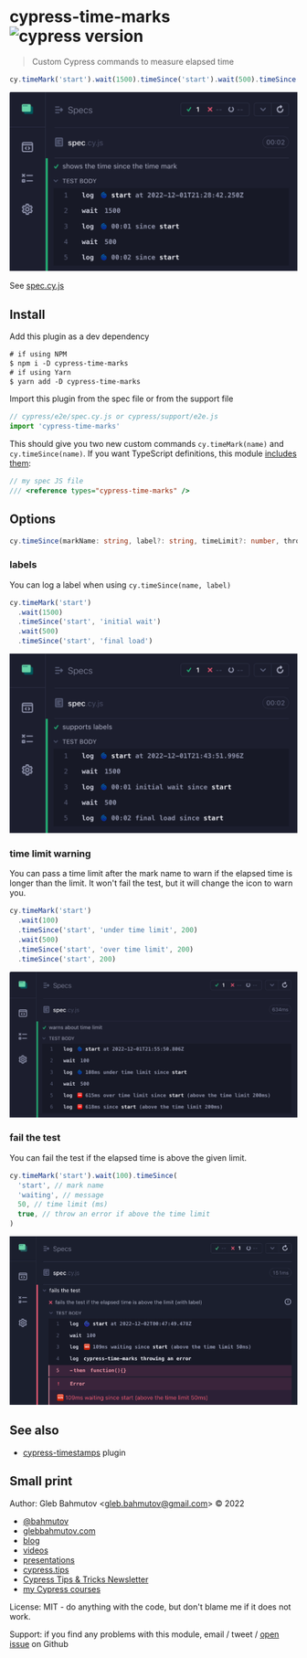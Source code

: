 # cypress-time-marks ![cypress version](https://img.shields.io/badge/cypress-11.2.0-brightgreen)

> Custom Cypress commands to measure elapsed time

```js
cy.timeMark('start').wait(1500).timeSince('start').wait(500).timeSince('start')
```

![Time marks](./images/marks.png)

See [spec.cy.js](./cypress/e2e/spec.cy.js)

## Install

Add this plugin as a dev dependency

```
# if using NPM
$ npm i -D cypress-time-marks
# if using Yarn
$ yarn add -D cypress-time-marks
```

Import this plugin from the spec file or from the support file

```js
// cypress/e2e/spec.cy.js or cypress/support/e2e.js
import 'cypress-time-marks'
```

This should give you two new custom commands `cy.timeMark(name)` and `cy.timeSince(name)`. If you want TypeScript definitions, this module [includes them](./src/index.d.ts):

```js
// my spec JS file
/// <reference types="cypress-time-marks" />
```

## Options

```ts
cy.timeSince(markName: string, label?: string, timeLimit?: number, throwError?: boolean)
```

### labels

You can log a label when using `cy.timeSince(name, label)`

```js
cy.timeMark('start')
  .wait(1500)
  .timeSince('start', 'initial wait')
  .wait(500)
  .timeSince('start', 'final load')
```

![Time marks with labels](./images/labels.png)

### time limit warning

You can pass a time limit after the mark name to warn if the elapsed time is longer than the limit. It won't fail the test, but it will change the icon to warn you.

```js
cy.timeMark('start')
  .wait(100)
  .timeSince('start', 'under time limit', 200)
  .wait(500)
  .timeSince('start', 'over time limit', 200)
  .timeSince('start', 200)
```

![Time limit warnings](./images/time-limit.png)

### fail the test

You can fail the test if the elapsed time is above the given limit.

```js
cy.timeMark('start').wait(100).timeSince(
  'start', // mark name
  'waiting', // message
  50, // time limit (ms)
  true, // throw an error if above the time limit
)
```

![Failing test because of the time limit](./images/throw.png)

## See also

- [cypress-timestamps](https://github.com/bahmutov/cypress-timestamps) plugin

## Small print

Author: Gleb Bahmutov &lt;gleb.bahmutov@gmail.com&gt; &copy; 2022

- [@bahmutov](https://twitter.com/bahmutov)
- [glebbahmutov.com](https://glebbahmutov.com)
- [blog](https://glebbahmutov.com/blog)
- [videos](https://www.youtube.com/glebbahmutov)
- [presentations](https://slides.com/bahmutov)
- [cypress.tips](https://cypress.tips)
- [Cypress Tips & Tricks Newsletter](https://cypresstips.substack.com/)
- [my Cypress courses](https://cypress.tips/courses)

License: MIT - do anything with the code, but don't blame me if it does not work.

Support: if you find any problems with this module, email / tweet /
[open issue](https://github.com/bahmutov/cypress-time-marks/issues) on Github
